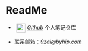 # ReadMe
  
- [<img width="24" height="24" src="https://byhip.com/assets/img/Github.svg" style="vertical-align: middle;padding: 0 5px">*Github*](https://github.com/jiuziai/notes) 个人笔记仓库

- 联系邮箱：[*9zai@byhip.com*](mailto:9zai@byhip.com)
